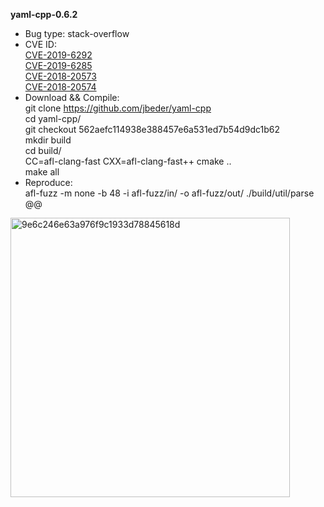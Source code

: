 **yaml-cpp-0.6.2**
* Bug type: stack-overflow    
* CVE ID:    
[CVE-2019-6292](https://cve.mitre.org/cgi-bin/cvename.cgi?name=CVE-2019-6292)     
[CVE-2019-6285](https://cve.mitre.org/cgi-bin/cvename.cgi?name=CVE-2019-6285)     
[CVE-2018-20573](https://cve.mitre.org/cgi-bin/cvename.cgi?name=CVE-2018-20573)     
[CVE-2018-20574](https://cve.mitre.org/cgi-bin/cvename.cgi?name=CVE-2018-20574)     
* Download && Compile:    
git clone https://github.com/jbeder/yaml-cpp    
cd yaml-cpp/    
git checkout 562aefc114938e388457e6a531ed7b54d9dc1b62    
mkdir build      
cd build/    
CC=afl-clang-fast CXX=afl-clang-fast++ cmake ..     
make all
* Reproduce:     
afl-fuzz -m none -b 48 -i afl-fuzz/in/ -o afl-fuzz/out/ ./build/util/parse @@     

<img width="447" alt="9e6c246e63a976f9c1933d78845618d" src="https://user-images.githubusercontent.com/76025773/202126470-70145c2e-aa9c-4403-8bf6-f42a0968d16a.png">

